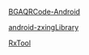 [BGAQRCode-Android](https://github.com/bingoogolapple/BGAQRCode-Android)


[android-zxingLibrary](https://github.com/yipianfengye/android-zxingLibrary)


[RxTool](https://github.com/vondear/RxTool)
[]()
[]()
[]()
[]()
[]()
[]()
[]()
[]()
[]()
[]()
